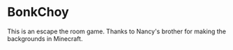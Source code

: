 # BonkChoy

This is an escape the room game.
Thanks to Nancy's brother for making the backgrounds in Minecraft.
